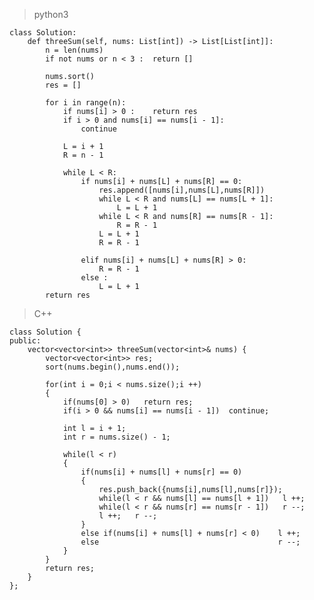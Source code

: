 > python3

    class Solution:
        def threeSum(self, nums: List[int]) -> List[List[int]]:
            n = len(nums)
            if not nums or n < 3 :  return []
    
            nums.sort()
            res = []
    
            for i in range(n):
                if nums[i] > 0 :    return res
                if i > 0 and nums[i] == nums[i - 1]:
                    continue    
                
                L = i + 1
                R = n - 1
    
                while L < R:
                    if nums[i] + nums[L] + nums[R] == 0:
                        res.append([nums[i],nums[L],nums[R]])
                        while L < R and nums[L] == nums[L + 1]:
                            L = L + 1
                        while L < R and nums[R] == nums[R - 1]: 
                            R = R - 1
                        L = L + 1
                        R = R - 1
    
                    elif nums[i] + nums[L] + nums[R] > 0:
                        R = R - 1
                    else :                                  
                        L = L + 1 
            return res

> C++
    
    class Solution {
    public:
        vector<vector<int>> threeSum(vector<int>& nums) {
            vector<vector<int>> res;
            sort(nums.begin(),nums.end());
    
            for(int i = 0;i < nums.size();i ++)
            {
                if(nums[0] > 0)   return res;
                if(i > 0 && nums[i] == nums[i - 1])  continue;
    
                int l = i + 1;
                int r = nums.size() - 1;
    
                while(l < r)
                {
                    if(nums[i] + nums[l] + nums[r] == 0)
                    {
                        res.push_back({nums[i],nums[l],nums[r]});
                        while(l < r && nums[l] == nums[l + 1])   l ++;
                        while(l < r && nums[r] == nums[r - 1])   r --;
                        l ++;   r --;
                    }
                    else if(nums[i] + nums[l] + nums[r] < 0)    l ++;
                    else                                        r --;
                }
            }
            return res; 
        }
    };